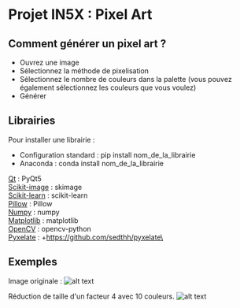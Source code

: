 # Projet IN5X : Pixel Art

## Comment générer un pixel art ?

- Ouvrez une image
- Sélectionnez la méthode de pixelisation
- Sélectionnez le nombre de couleurs dans la palette (vous pouvez également sélectionnez les couleurs que vous voulez)
- Générer

## Librairies
Pour installer une librairie : 
- Configuration standard : pip install nom_de_la_librairie
- Anaconda : conda install nom_de_la_librairie

[Qt](https://www.qt.io/qt-for-python) : PyQt5\
[Scikit-image](https://scikit-image.org) : skimage\
[Scikit-learn](https://scikit-learn.org/stable) : scikit-learn\
[Pillow](https://pillow.readthedocs.io/en/stable) : Pillow\
[Numpy](https://numpy.org) : numpy\
[Matplotlib](https://matplotlib.org) : matplotlib\
[OpenCV](https://pypi.org/project/opencv-python) : opencv-python\
[Pyxelate](https://github.com/sedthh/pyxelate) : +https://github.com/sedthh/pyxelate\


## Exemples
Image originale :
![alt text](https://github.com/Justin-Code-hub/IN5X/tree/master/File/bridge.jpg)

Réduction de taille d'un facteur 4 avec 10 couleurs.
![alt text](https://github.com/Justin-Code-hub/IN5X/tree/master/File/bridge_dithering.png)